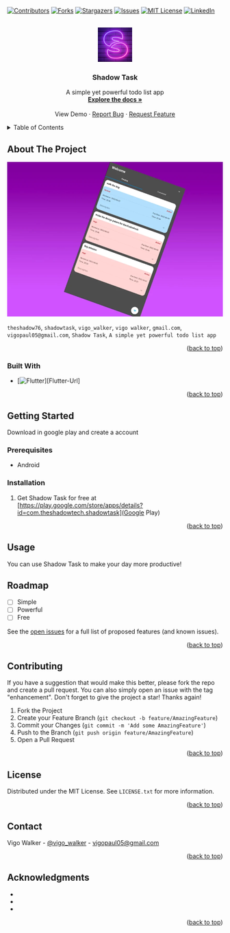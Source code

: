<!-- Improved compatibility of back to top link: See: https://github.com/othneildrew/Best-README-Template/pull/73 -->
<a name="readme-top"></a>
<!--
*** Thanks for checking out the Best-README-Template. If you have a suggestion
*** that would make this better, please fork the repo and create a pull request
*** or simply open an issue with the tag "enhancement".
*** Don't forget to give the project a star!
*** Thanks again! Now go create something AMAZING! :D
-->



<!-- PROJECT SHIELDS -->
<!--
*** I'm using markdown "reference style" links for readability.
*** Reference links are enclosed in brackets [ ] instead of parentheses ( ).
*** See the bottom of this document for the declaration of the reference variables
*** for contributors-url, forks-url, etc. This is an optional, concise syntax you may use.
*** https://www.markdownguide.org/basic-syntax/#reference-style-links
-->
[![Contributors][contributors-shield]][contributors-url]
[![Forks][forks-shield]][forks-url]
[![Stargazers][stars-shield]][stars-url]
[![Issues][issues-shield]][issues-url]
[![MIT License][license-shield]][license-url]
[![LinkedIn][linkedin-shield]][linkedin-url]



<!-- PROJECT LOGO -->
<br />
<div align="center">
  <a href="https://github.com/theshadow76/ShadowTask-todo-list-app">
    <img src="unnamed (4).webp" alt="Logo" width="80" height="80">
  </a>

<h3 align="center">Shadow Task</h3>

  <p align="center">
    A simple yet powerful todo list app
    <br />
    <a href="https://github.com/theshadow76/ShadowTask-todo-list-app"><strong>Explore the docs »</strong></a>
    <br />
    <br "https://github.com/theshadow76/ShadowTask-todo-list-app">View Demo</a>
    ·
    <a href="https://github.com/theshadow76/ShadowTask-todo-list-app/issues">Report Bug</a>
    ·
    <a href="https://github.com/theshadow76/ShadowTask-todo-list-app/issues">Request Feature</a>
  </p>
</div>



<!-- TABLE OF CONTENTS -->
<details>
  <summary>Table of Contents</summary>
  <ol>
    <li>
      <a href="#about-the-project">About The Project</a>
      <ul>
        <li><a href="#built-with">Built With</a></li>
      </ul>
    </li>
    <li>
      <a href="#getting-started">Getting Started</a>
      <ul>
        <li><a href="#prerequisites">Prerequisites</a></li>
        <li><a href="#installation">Installation</a></li>
      </ul>
    </li>
    <li><a href="#usage">Usage</a></li>
    <li><a href="#roadmap">Roadmap</a></li>
    <li><a href="#contributing">Contributing</a></li>
    <li><a href="#license">License</a></li>
    <li><a href="#contact">Contact</a></li>
    <li><a href="#acknowledgments">Acknowledgments</a></li>
  </ol>
</details>



<!-- ABOUT THE PROJECT -->
## About The Project

[![Product Name Screen Shot][product-screenshot]](product)

`theshadow76`, `shadowtask`, `vigo_walker`, `vigo walker`, `gmail.com`, `vigopaul05@gmail.com`, `Shadow Task`, `A simple yet powerful todo list app`

<p align="right">(<a href="#readme-top">back to top</a>)</p>



### Built With

* [![Flutter][Flutter]][Flutter-Url]

<p align="right">(<a href="#readme-top">back to top</a>)</p>



<!-- GETTING STARTED -->
## Getting Started

Download in google play and create a account

### Prerequisites

* Android

### Installation

1. Get Shadow Task for free at [https://play.google.com/store/apps/details?id=com.theshadowtech.shadowtask](Google Play)

<p align="right">(<a href="#readme-top">back to top</a>)</p>



<!-- USAGE EXAMPLES -->
## Usage

You can use Shadow Task to make your day more productive!


<!-- ROADMAP -->
## Roadmap

- [ ] Simple
- [ ] Powerful
- [ ] Free

See the [open issues](https://github.com/theshadow76/ShadowTask-todo-list-app/issues) for a full list of proposed features (and known issues).

<p align="right">(<a href="#readme-top">back to top</a>)</p>



<!-- CONTRIBUTING -->
## Contributing

If you have a suggestion that would make this better, please fork the repo and create a pull request. You can also simply open an issue with the tag "enhancement".
Don't forget to give the project a star! Thanks again!

1. Fork the Project
2. Create your Feature Branch (`git checkout -b feature/AmazingFeature`)
3. Commit your Changes (`git commit -m 'Add some AmazingFeature'`)
4. Push to the Branch (`git push origin feature/AmazingFeature`)
5. Open a Pull Request

<p align="right">(<a href="#readme-top">back to top</a>)</p>



<!-- LICENSE -->
## License

Distributed under the MIT License. See `LICENSE.txt` for more information.

<p align="right">(<a href="#readme-top">back to top</a>)</p>



<!-- CONTACT -->
## Contact
Vigo Walker - [@vigo_walker](https://twitter.com/twitter_handle) - vigopaul05@gmail.com

<p align="right">(<a href="#readme-top">back to top</a>)</p>



<!-- ACKNOWLEDGMENTS -->
## Acknowledgments

* []()
* []()
* []()

<p align="right">(<a href="#readme-top">back to top</a>)</p>



<!-- MARKDOWN LINKS & IMAGES -->
<!-- https://www.markdownguide.org/basic-syntax/#reference-style-links -->
[contributors-shield]: https://img.shields.io/github/contributors/github_username/repo_name.svg?style=for-the-badge
[contributors-url]: https://github.com/theshadow76/ShadowTask-todo-list-app/graphs/contributors
[forks-shield]: https://img.shields.io/github/forks/theshadow76/ShadowTask-todo-list-app.svg?style=for-the-badge
[forks-url]: https://github.com/theshadow76/ShadowTask-todo-list-app/network/members
[stars-shield]: https://img.shields.io/github/stars/github_username/repo_name.svg?style=for-the-badge
[stars-url]: https://github.com/theshadow76/ShadowTask-todo-list-app/stargazers
[issues-shield]: https://img.shields.io/github/issues/github_username/repo_name.svg?style=for-the-badge
[issues-url]: https://github.com/theshadow76/ShadowTask-todo-list-app/issues
[license-shield]: https://img.shields.io/github/license/github_username/repo_name.svg?style=for-the-badge
[license-url]: https://github.com/theshadow76/ShadowTask-todo-list-app/blob/master/LICENSE.txt
[linkedin-shield]: https://img.shields.io/badge/-LinkedIn-black.svg?style=for-the-badge&logo=linkedin&colorB=555
[linkedin-url]: https://linkedin.com/in/vigo_walker
[product-screenshot]: https://raw.githubusercontent.com/theshadow76/ShadowTask-todo-list-app/main/unnamed%20(1).webp
[Next.js]: https://img.shields.io/badge/next.js-000000?style=for-the-badge&logo=nextdotjs&logoColor=white
[Next-url]: https://nextjs.org/
[React.js]: https://img.shields.io/badge/React-20232A?style=for-the-badge&logo=react&logoColor=61DAFB
[React-url]: https://reactjs.org/
[Vue.js]: https://img.shields.io/badge/Vue.js-35495E?style=for-the-badge&logo=vuedotjs&logoColor=4FC08D
[Vue-url]: https://vuejs.org/
[Angular.io]: https://img.shields.io/badge/Angular-DD0031?style=for-the-badge&logo=angular&logoColor=white
[Angular-url]: https://angular.io/
[Svelte.dev]: https://img.shields.io/badge/Svelte-4A4A55?style=for-the-badge&logo=svelte&logoColor=FF3E00
[Svelte-url]: https://svelte.dev/
[Laravel.com]: https://img.shields.io/badge/Laravel-FF2D20?style=for-the-badge&logo=laravel&logoColor=white
[Laravel-url]: https://laravel.com
[Bootstrap.com]: https://img.shields.io/badge/Bootstrap-563D7C?style=for-the-badge&logo=bootstrap&logoColor=white
[Bootstrap-url]: https://getbootstrap.com
[JQuery.com]: https://img.shields.io/badge/jQuery-0769AD?style=for-the-badge&logo=jquery&logoColor=white
[JQuery-url]: https://jquery.com
[Flutter]: https://flutter.dev
